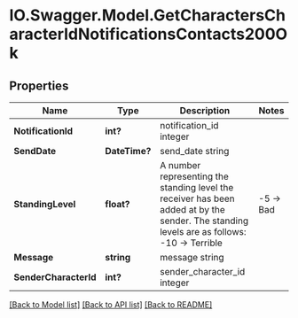 # IO.Swagger.Model.GetCharactersCharacterIdNotificationsContacts200Ok
## Properties

Name | Type | Description | Notes
------------ | ------------- | ------------- | -------------
**NotificationId** | **int?** | notification_id integer | 
**SendDate** | **DateTime?** | send_date string | 
**StandingLevel** | **float?** | A number representing the standing level the receiver has been added at by the sender. The standing levels are as follows: -10 -&gt; Terrible | -5 -&gt; Bad |  0 -&gt; Neutral |  5 -&gt; Good |  10 -&gt; Excellent | 
**Message** | **string** | message string | 
**SenderCharacterId** | **int?** | sender_character_id integer | 

[[Back to Model list]](../README.md#documentation-for-models) [[Back to API list]](../README.md#documentation-for-api-endpoints) [[Back to README]](../README.md)

